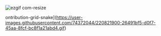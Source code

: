 ![ezgif com-resize](https://user-images.githubusercontent.com/74372044/220985926-9d7ff6b0-2a00-4c4a-ab63-8acd5e46c7d3.gif)


ontribution-grid-snake](https://user-images.githubusercontent.com/74372044/220821900-26491bf5-d0f7-45aa-8fcf-bc8f1a21abd4.gif)

